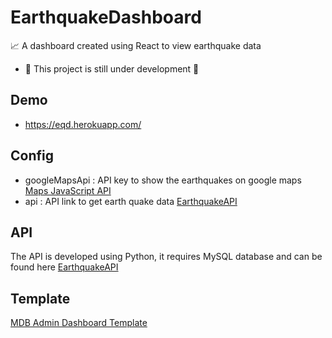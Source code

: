 # EarthquakeDashboard

📈 A dashboard created using React to view earthquake data 
- 🚧 This project is still under development 🚧

## Demo
- https://eqd.herokuapp.com/

## Config
- googleMapsApi : API key to show the earthquakes on google maps [Maps JavaScript API](https://developers.google.com/maps/documentation/javascript/overview) 
- api : API link to get earth quake data [EarthquakeAPI](https://github.com/mhmdess/EarthquakeAPI) 


## API
The API is developed using Python, it requires MySQL database and can be found here [EarthquakeAPI](https://github.com/mhmdess/EarthquakeAPI) 

## Template
[MDB Admin Dashboard Template](https://mdbootstrap.com/freebies/admin/)
